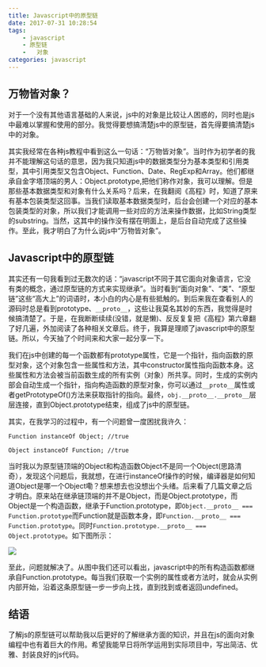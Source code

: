 ```yaml
---
title: Javascript中的原型链
date: 2017-07-31 10:28:54
tags:
	- javascript
	- 原型链
	-	对象
categories: javascript
---
```


## 万物皆对象？

对于一个没有其他语言基础的人来说，js中的对象是比较让人困惑的，同时也是js中最难以掌握和使用的部分。我觉得要想搞清楚js中的原型链，首先得要搞清楚js中的对象。

其实我经常在各种js教程中看到这么一句话：“万物皆对象”。当时作为初学者的我并不能理解这句话的意思，因为我只知道js中的数据类型分为基本类型和引用类型，其中引用类型又包含Object、Function、Date、RegExp和Array。他们都继承自金字塔顶端的男人：Object.prototype,把他们称作对象，我可以理解。但是那些基本数据类型和对象有什么关系吗？后来，在我翻阅《高程》时，知道了原来有基本包装类型这回事。当我们读取基本数据类型时，后台会创建一个对应的基本包装类型的对象，所以我们才能调用一些对应的方法来操作数据，比如String类型的substring。当然，这其中的操作没有摆在明面上，是后台自动完成了这些操作。至此，我才明白了为什么说js中“万物皆对象”。

## Javascript中的原型链

其实还有一句我看到过无数次的话：“javascript不同于其它面向对象语言，它没有类的概念，通过原型链的方式来实现继承”。当时看到“面向对象”、“类”、“原型链”这些“高大上”的词语时，本小白的内心是有些抵触的。到后来我在查看别人的源码时总是看到prototype、`__proto__`，这些让我莫名其妙的东西，我觉得是时候搞清楚了。于是，在我断断续续(没错，就是懒)、反反复复把《高程》第六章翻了好几遍，外加阅读了各种相关文章后。终于，我算是理顺了javascript中的原型链。所以，今天抽了个时间来和大家一起分享一下。

<!-- more -->

我们在js中创建的每一个函数都有prototype属性，它是一个指针，指向函数的原型对象，这个对象包含一些属性和方法，其中constructor属性指向函数本身。这些属性和方法会被当前函数生成的所有实例（对象）所共享。同时，生成的实例内部会自动生成一个指针，指向构造函数的原型对象，你可以通过`__proto__`属性或者getPrototypeOf()方法来获取指针的指向。最终，`obj.__proto__.__proto__`层层连接，直到Object.prototype结束，组成了js中的原型链。

其实，在我学习的过程中，有一个问题曾一度困扰我许久：

```
Function instanceOf Object; //true

Object instanceOf Function; //true
```

当时我以为原型链顶端的Object和构造函数Object不是同一个Object(思路清奇），发现这个问题后，我就想，在进行instanceOf操作的时候，编译器是如何知道Object是哪一个Object嘞？想来想去也没想出个头绪。后来看了几篇文章之后才明白。原来站在继承链顶端的并不是Object，而是Object.prototype，而Object是一个构造函数，继承于Function.prototype，即`Object.__proto__ === Function.prototype`而Function就是函数本身，即`Function.__proto__ === Function.prototype`。同时`Function.prototype.__proto__ === Object.prototype`。如下图所示：

![](https://camo.githubusercontent.com/b8806bd76878881e7f843b0e77643aff26594ecf/687474703a2f2f3773626e62612e636f6d312e7a302e676c622e636c6f7564646e2e636f6d2f6769746875622d6a732d70726f746f747970652e6a7067)

至此，问题就解决了。从图中我们还可以看出，javascript中的所有构造函数都继承自Function.prototype。每当我们获取一个实例的属性或者方法时，就会从实例内部开始，沿着这条原型链一步一步向上找，直到找到或者返回undefined。

## 结语

了解js的原型链可以帮助我以后更好的了解继承方面的知识，并且在js的面向对象编程中也有着巨大的作用。希望我能早日将所学运用到实际项目中，写出简洁、优雅、封装良好的js代码。